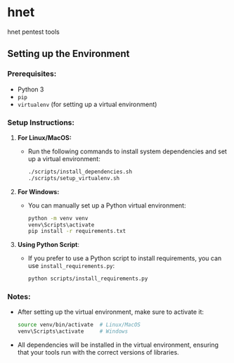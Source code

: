 # hnet
hnet pentest tools

## Setting up the Environment

### Prerequisites:
- Python 3
- `pip`
- `virtualenv` (for setting up a virtual environment)

### Setup Instructions:

1. **For Linux/MacOS:**
    - Run the following commands to install system dependencies and set up a virtual environment:
        ```bash
        ./scripts/install_dependencies.sh
        ./scripts/setup_virtualenv.sh
        ```

2. **For Windows:**
    - You can manually set up a Python virtual environment:
        ```bash
        python -m venv venv
        venv\Scripts\activate
        pip install -r requirements.txt
        ```

3. **Using Python Script**:
    - If you prefer to use a Python script to install requirements, you can use `install_requirements.py`:
        ```bash
        python scripts/install_requirements.py
        ```

### Notes:
- After setting up the virtual environment, make sure to activate it:
    ```bash
    source venv/bin/activate  # Linux/MacOS
    venv\Scripts\activate     # Windows
    ```
- All dependencies will be installed in the virtual environment, ensuring that your tools run with the correct versions of libraries.

